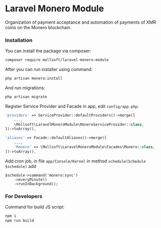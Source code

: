 # Laravel Monero Module

Organization of payment acceptance and automation of payments of XMR coins on the Monero blockchain.

### Installation

You can install the package via composer:
```bash
composer require mollsoft/laravel-monero-module
```

After you can run installer using command:
```bash
php artisan monero:install
```

And run migrations:
```bash
php artisan migrate
```

Register Service Provider and Facade in app, edit `config/app.php`:
```php
'providers' => ServiceProvider::defaultProviders()->merge([
    ...,
    \Mollsoft\LaravelMoneroModule\MoneroServiceProvider::class,
])->toArray(),

'aliases' => Facade::defaultAliases()->merge([
    ...,
    'Monero' => \Mollsoft\LaravelMoneroModule\Facades\Monero::class,
])->toArray(),
```

Add cron job, in file `app/Console/Kernel` in method `schedule(Schedule $schedule)` add
```
$schedule->command('monero:sync')
    ->everyMinute()
    ->runInBackground();
```


### For Developers
Command for build JS script:
```bash
npm i
npm run build
```